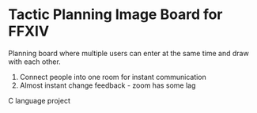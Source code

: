 # Tactic Planning Image Board for FFXIV

Planning board where multiple users can enter at the same time and draw with each other.

1) Connect people into one room for instant communication
2) Almost instant change feedback - zoom has some lag

C language project